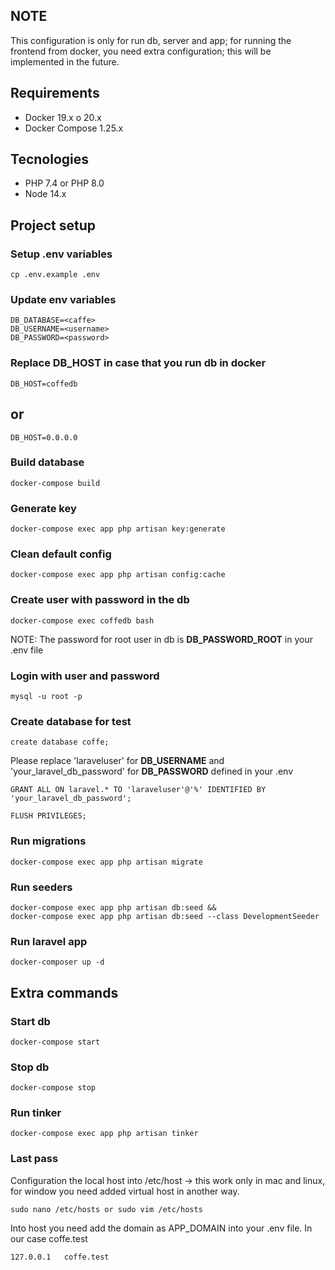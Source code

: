 
## NOTE

This configuration is only for run db, server and app; for running the frontend from docker, you need extra configuration; this will be implemented in the future.

## Requirements

- Docker 19.x o 20.x
- Docker Compose 1.25.x

## Tecnologies
- PHP 7.4 or PHP 8.0
- Node 14.x

## Project setup

### Setup .env variables

```shell
cp .env.example .env
```

### Update env variables

```shell
DB_DATABASE=<caffe>
DB_USERNAME=<username>
DB_PASSWORD=<password>
```

### Replace DB_HOST in case that you run db in docker
```shell
DB_HOST=coffedb
```
## or

```shell
DB_HOST=0.0.0.0
```


### Build database
```shell
docker-compose build
```

### Generate key
```
docker-compose exec app php artisan key:generate
```

### Clean default config
```
docker-compose exec app php artisan config:cache
```

### Create user with password in the db
```
docker-compose exec coffedb bash
```

NOTE: The password for root user in db is **DB_PASSWORD_ROOT** in your .env file

### Login with user and password
```
mysql -u root -p
```
### Create database for test
```
create database coffe;
```

Please replace 'laraveluser' for **DB_USERNAME** and 'your_laravel_db_password' for **DB_PASSWORD** defined in your .env
```
GRANT ALL ON laravel.* TO 'laraveluser'@'%' IDENTIFIED BY 'your_laravel_db_password';
```

```
FLUSH PRIVILEGES;
```

### Run migrations
```
docker-compose exec app php artisan migrate
```
### Run seeders
```
docker-compose exec app php artisan db:seed &&
docker-compose exec app php artisan db:seed --class DevelopmentSeeder
```

### Run laravel app
```
docker-composer up -d
```
## Extra commands

### Start db

```shell
docker-compose start
```

### Stop db

```shell
docker-compose stop
```

### Run tinker
```shell
docker-compose exec app php artisan tinker
```

### Last pass

Configuration the local host into /etc/host -> this work only in mac and linux, for window you need added virtual host in another way.

```shell
sudo nano /etc/hosts or sudo vim /etc/hosts
```

Into host you need add the domain as APP_DOMAIN into your .env file.
In our case coffe.test
```shell
127.0.0.1   coffe.test
```

